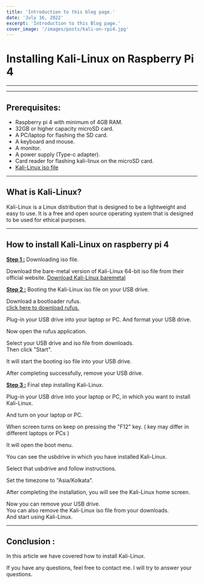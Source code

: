 ```yaml
---
title: 'Introduction to this blog page.'
date: 'July 16, 2022'
excerpt: 'Introduction to this Blog page.'
cover_image: '/images/posts/kali-on-rpi4.jpg'
---
```


# Installing Kali-Linux on Raspberry Pi 4
___
___

## Prerequisites:

* Raspberry pi 4 with minimum of 4GB RAM.
* 32GB or higher capacity microSD card.
* A PC/laptop for flashing the SD card.
* A keyboard and mouse.
* A monitor.
* A power supply (Type-c adapter).
* Card reader for flashing kali-linux on the microSD card.
* [Kali-Linux iso file](https://www.kali.org/)

___

## What is Kali-Linux?
Kali-Linux is a Linux distribution that is designed to be a lightweight and easy to use.
It is a free and open source operating system that is designed to be used for ethical purposes.

___

## How to install Kali-Linux on raspberry pi 4

<u>**Step 1 :**</u> Downloading iso file.
    
Download the bare-metal version of Kali-Linux 64-bit iso file from their official website.
<u> [Download Kali-Linux baremetal](https://www.kali.org/get-kali/#kali-bare-metal) </u>

<u>**Step 2 :**</u> Booting the Kali-Linux iso file on your USB drive.

Download a bootloader rufus.<br/>
[click here to download rufus.](https://rufus.ie/en/)

Plug-in your USB drive into your laptop or PC. And format your USB drive.

Now open the rufus application.

Select your USB drive and iso file from downloads.<br/>
Then click "Start".

It will start the booting iso file into your USB drive.

After completing successfully, remove your USB drive.

<u>**Step 3 :**</u> Final step installing Kali-Linux.

Plug-in your USB drive into your laptop or PC, in which you want to install Kali-Linux.

And turn on your laptop or PC.

When screen turns on keep on pressing the "F12" key. ( key may differ in different laptops or PCs )

It will open the boot menu.

You can see the usbdrive in which you have installed Kali-Linux.

Select that usbdrive and follow instructions. 

Set the timezone to "Asia/Kolkata".

After completing the installation, you will see the Kali-Linux home screen.

Now you can remove your USB drive.<br />
You can also remove the Kali-Linux iso file from your downloads. <br />
And start using Kali-Linux.

___

## Conclusion :

In this article we have covered how to install Kali-Linux.

If you have any questions, feel free to contact me. I will try to answer your questions.
